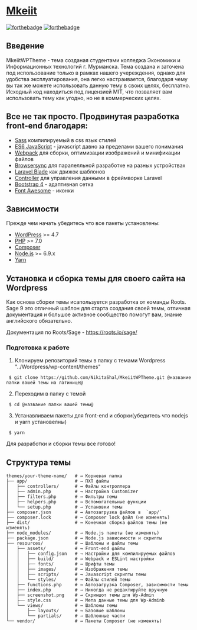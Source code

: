 # [Mkeiit](mcesii.ru)
[![forthebadge](http://forthebadge.com/images/badges/60-percent-of-the-time-works-every-time.svg)](http://forthebadge.com)
[![forthebadge](http://forthebadge.com/images/badges/you-didnt-ask-for-this.svg)](http://forthebadge.com)

## Введение 

MkeiitWPTheme - тема созданая студентами колледжа Экономики и Информационных технологий г. Мурманска. Тема создана и заточена под использование только в рамках нашего учереждения, однако для удобства эксплуатирования, она легко настраивается, благодаря чему вы так же можете использовать данную тему в своих целях, бесплатно. Исходный код находиться под лицензией MIT, что позваляет вам использовать тему как угодно, но не в коммерческих целях.

## Все не так просто. Продвинутая разработка front-end благодаря:

* [Sass](http://sass-lang.com) компилируемый в css язык стилей
* [ES6 JavaScript](http://es6-features.org) - javascript давно за пределами вашего понимания
* [Webpack](https://webpack.github.io/) для сборки, оптимизации изображений и минификации файлов
* [Browsersync](http://www.browsersync.io/) для паралелльной разработке на разных устройствах
* [Laravel Blade](https://laravel.com/docs/5.3/blade) как движок шаблонов
* [Controller](https://github.com/soberwp/controller) для управления данными в фреймворке Laravel
* [Bootstrap 4](http://getbootstrap.com/) - адаптивная сетка
* [Font Awesome](https://fontawesome.com) - иконки

## Зависимости

Прежде чем начать убедитесь что все пакеты установлены:

* [WordPress](https://wordpress.org/) >= 4.7
* [PHP](http://php.net/manual/en/install.php) >= 7.0
* [Composer](https://getcomposer.org/download/)
* [Node.js](http://nodejs.org/) >= 6.9.x
* [Yarn](https://yarnpkg.com/en/docs/install)

## Установка и сборка темы для своего сайта на Wordpress

Как основа сборки темы исапользуется разработка от команды Roots. Sage 9 это отличный шаблон для старта создания своей темы, отличная документация и большое активное сообщество помогут вам, знание английского обязательно.

Документация по Roots/Sage - https://roots.io/sage/

### Подготовка к работе

1. Клонируем репозиторий темы в папку с темами Wordpress "../Wordpress/wp-content/themes"

```shell
 $ git clone https://github.com/NikitaShal/MkeiitWPTheme.git @название папки вашей темы на латинице@ 
 ```

2. Переходим в папку с темой

```shell
 $ cd @название папки вашей темы@ 
```

3. Устанавливаем пакеты для front-end и сборки(убедитесь что nodejs и yarn установелны)

```shell
 $ yarn 
 ```

Для разработки и сборки темы все готово!

## Структура темы 

```shell
themes/your-theme-name/   # → Корневая папка
├── app/                  # → ПХП файлы
│   ├── controllers/      # → Файлы контроллера
│   ├── admin.php         # → Настройка Customizer
│   ├── filters.php       # → Фильтры темы
│   ├── helpers.php       # → Вспомогательные функции
│   └── setup.php         # → Установки темы
├── composer.json         # → Автозагрузка файлов в  `app/`
├── composer.lock         # → Composer lock файл (не изменять)
├── dist/                 # → Конечная сборка файлов темы (не изменять)
├── node_modules/         # → Node.js пакеты (не изменять)
├── package.json          # → Node.js зависимости и скрипты
├── resources/            # → Шаблоны и файлы темы
│   ├── assets/           # → Front-end файлы
│   │   ├── config.json   # → Настройки для компилируемых файлов
│   │   ├── build/        # → Webpack и ESLint настройки
│   │   ├── fonts/        # → Шрифты темы
│   │   ├── images/       # → Изображения темы
│   │   ├── scripts/      # → Javascript скрипты темы
│   │   └── styles/       # → Файлы стилей темы
│   ├── functions.php     # → Автозагрузка Composer, зависимости темы
│   ├── index.php         # → Никогда не редактируйте вручную
│   ├── screenshot.png    # → Скриншот темы для Wp-Admin
│   ├── style.css         # → Мета данные темы для Wp-Adminb
│   └── views/            # → Шаблоны темы
│       ├── layouts/      # → Базовые шаблоны
│       └── partials/     # → Шаблонные части
└── vendor/               # → Пакеты Composer (не изменять)

```

